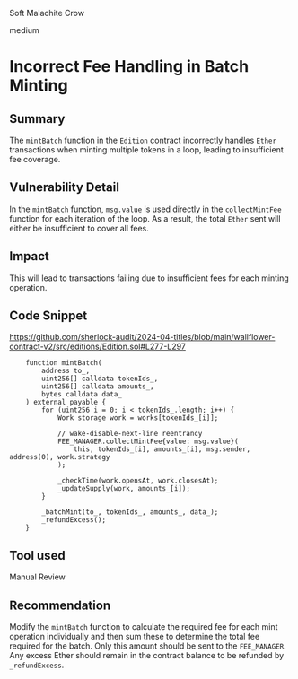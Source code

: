 Soft Malachite Crow

medium

# Incorrect Fee Handling in Batch Minting

## Summary

The `mintBatch` function in the `Edition` contract incorrectly handles `Ether` transactions when minting multiple tokens in a loop, leading to insufficient fee coverage.

## Vulnerability Detail

In the `mintBatch` function, `msg.value` is used directly in the `collectMintFee` function for each iteration of the loop. As a result, the total `Ether` sent will either be insufficient to cover all fees.

## Impact

This will lead to transactions failing due to insufficient fees for each minting operation.

## Code Snippet

https://github.com/sherlock-audit/2024-04-titles/blob/main/wallflower-contract-v2/src/editions/Edition.sol#L277-L297

```solidity
    function mintBatch(
        address to_,
        uint256[] calldata tokenIds_,
        uint256[] calldata amounts_,
        bytes calldata data_
    ) external payable {
        for (uint256 i = 0; i < tokenIds_.length; i++) {
            Work storage work = works[tokenIds_[i]];

            // wake-disable-next-line reentrancy
            FEE_MANAGER.collectMintFee{value: msg.value}(
                this, tokenIds_[i], amounts_[i], msg.sender, address(0), work.strategy
            );

            _checkTime(work.opensAt, work.closesAt);
            _updateSupply(work, amounts_[i]);
        }

        _batchMint(to_, tokenIds_, amounts_, data_);
        _refundExcess();
    }
```

## Tool used

Manual Review

## Recommendation

Modify the `mintBatch` function to calculate the required fee for each mint operation individually and then sum these to determine the total fee required for the batch. Only this amount should be sent to the `FEE_MANAGER`. Any excess Ether should remain in the contract balance to be refunded by `_refundExcess`. 